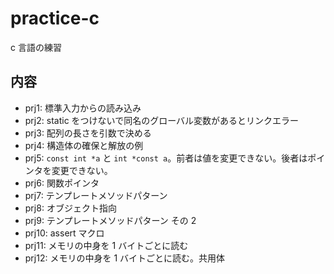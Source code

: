 # practice-c

c 言語の練習

## 内容

- prj1: 標準入力からの読み込み
- prj2: static をつけないで同名のグローバル変数があるとリンクエラー
- prj3: 配列の長さを引数で決める
- prj4: 構造体の確保と解放の例
- prj5: `const int *a` と `int *const a`。前者は値を変更できない。後者はポインタを変更できない。
- prj6: 関数ポインタ
- prj7: テンプレートメソッドパターン
- prj8: オブジェクト指向
- prj9: テンプレートメソッドパターン その 2
- prj10: assert マクロ
- prj11: メモリの中身を 1 バイトごとに読む
- prj12: メモリの中身を 1 バイトごとに読む。共用体
